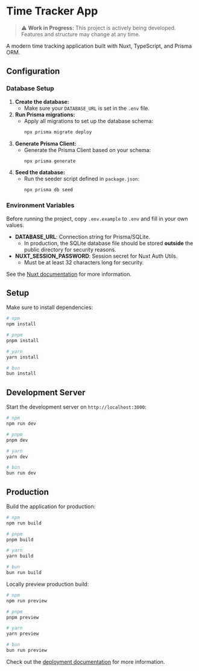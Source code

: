 # Time Tracker App

> ⚠️ **Work in Progress:** This project is actively being developed. Features and structure may change at any time.

A modern time tracking application built with Nuxt, TypeScript, and Prisma ORM.

## Configuration

### Database Setup

1. **Create the database:**
   - Make sure your `DATABASE_URL` is set in the `.env` file.
2. **Run Prisma migrations:**
   - Apply all migrations to set up the database schema:
     ```sh
     npx prisma migrate deploy
     ```
3. **Generate Prisma Client:**
   - Generate the Prisma Client based on your schema:
     ```sh
     npx prisma generate
     ```
4. **Seed the database:**
   - Run the seeder script defined in `package.json`:
     ```sh
     npx prisma db seed
     ```

### Environment Variables

Before running the project, copy `.env.example` to `.env` and fill in your own values.

- **DATABASE_URL**: Connection string for Prisma/SQLite.
  - In production, the SQLite database file should be stored **outside** the public directory for security reasons.
- **NUXT_SESSION_PASSWORD**: Session secret for Nuxt Auth Utils.
  - Must be at least 32 characters long for security.

See the [Nuxt documentation](https://nuxt.com/docs/getting-started/introduction) for more information.

## Setup

Make sure to install dependencies:

```bash
# npm
npm install

# pnpm
pnpm install

# yarn
yarn install

# bun
bun install
```

## Development Server

Start the development server on `http://localhost:3000`:

```bash
# npm
npm run dev

# pnpm
pnpm dev

# yarn
yarn dev

# bun
bun run dev
```

## Production

Build the application for production:

```bash
# npm
npm run build

# pnpm
pnpm build

# yarn
yarn build

# bun
bun run build
```

Locally preview production build:

```bash
# npm
npm run preview

# pnpm
pnpm preview

# yarn
yarn preview

# bun
bun run preview
```

Check out the [deployment documentation](https://nuxt.com/docs/getting-started/deployment) for more information.
